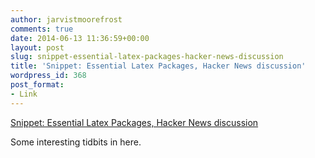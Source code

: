 ```yaml
---
author: jarvistmoorefrost
comments: true
date: 2014-06-13 11:36:59+00:00
layout: post
slug: snippet-essential-latex-packages-hacker-news-discussion
title: 'Snippet: Essential Latex Packages, Hacker News discussion'
wordpress_id: 368
post_format:
- Link
---
```


[Snippet: Essential Latex Packages, Hacker News discussion](https://news.ycombinator.com/item?id=7879121)

Some interesting tidbits in here.
